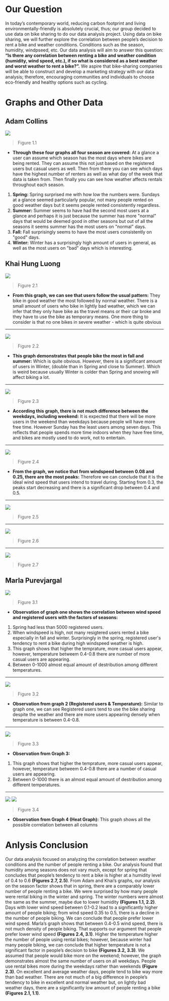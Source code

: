 # Our Question
In today’s contemporary world, reducing carbon footprint and living environmentally-friendly is absolutely crucial, thus; our group decided to use data on bike sharing to do our data analysis project. Using data on bike sharing, we will further explore the correlation between people’s decision to rent a bike and weather conditions. Conditions such as the season, humidity, windpseed, etc. Our data analysis will aim to answer this question: **“Is there any correlation between renting a bike and weather condition (humidity, wind speed, etc.), if so what is considered as a best weather and worst weather to rent a bike?”.** We aspire that bike-sharing companies will be able to construct and develop a marketing strategy with our data analysis; therefore, encouraging communities and individuals to choose eco-friendly and healthy options such as cycling.

# Graphs and Other Data
## Adam Collins
![](https://github.com/data301-2020-winter1/course-project-group_6020/blob/main/image/GraphImages/AdamGrpahs.png)
>Figure 1.1
* **Through these four graphs all four season are covered:** At a glance a user can assume which season has the most days where bikes are being rented. 
They can assume this not just based on the registered users but casual users as well. Then from there you can see which days have the highest number of renters as well as what day of the week that data is taken from. Then finally you can see how weather affects rentals throughout each season. 
1. **Spring:** Spring surprised me with how low the numbers were. Sundays at a glance seemed particularly popular, not many people rented on good weather days but it seems people rented consistently regardless.
2. **Summer:** Summer seems to have had the second most users at a glance and perhaps it is just because the summer has more "normal" days that would be deemed good in other seasons but out of all the seasons it seems summer has the most users on "normal" days.
3. **Fall:** Fall surprisingly seems to have the most users consistently on "good" days.
4. **Winter:** Winter has a surprisingly high amount of users in general, as well as the most users on "bad" days which is interesting.

## Khai Hung Luong
![](https://github.com/data301-2020-winter1/course-project-group_6020/blob/main/image/GraphImages/KazGraphs1.png)
>Figure 2.1
* **From this graph, we can see that users follow the usual pattern:** They bike in good weather the most followed by normal weather. There is a small amount of users who bike in lightly bad weather, which we can infer that they only have bike as the travel means or their car broke and they have to use the bike as temporary means. One more thing to consider is that no one bikes in severe weather - which is quite obvious
---
![](https://github.com/data301-2020-winter1/course-project-group_6020/blob/main/image/GraphImages/KazGraph2.png)
>Figure 2.2
* **This graph demonstrates that people bike the most in fall and summer:** Which is quite obvious. However, there is a significant amount of users in Winter, (double than in Spring and close to Summer). Which is weird because usually Winter is colder than Spring and snowing will affect biking a lot.
---
![](https://github.com/data301-2020-winter1/course-project-group_6020/blob/main/image/GraphImages/KazGraph3.png)
>Figure 2.3
* **According this graph, there is not much difference between the weekdays, including weekend:** It is expected that there will be more users in the weekend than weekdays because people will have more free time. However Sunday has the least users among seven days. This reflects that people spends more time indoors when they have free time, and bikes are mostly used to do work, not to entertain.
---
![](https://github.com/data301-2020-winter1/course-project-group_6020/blob/main/image/GraphImages/KazGraph4.png)
>Figure 2.4
* **From the graph, we notice that from windspeed between 0.08 and 0.25, there are the most peaks:** Therefore we can conclude that it is the ideal wind speed that users intend to travel during. Starting from 0.3, the peaks start decreasing and there is a significant drop between 0.4 and 0.5.
---
![](https://github.com/data301-2020-winter1/course-project-group_6020/blob/main/image/GraphImages/KazGraph5.png)
>Figure 2.5
---
![](https://github.com/data301-2020-winter1/course-project-group_6020/blob/main/image/GraphImages/holiday.png)
>Figure 2.6
---
![](https://github.com/data301-2020-winter1/course-project-group_6020/blob/main/image/GraphImages/Humididty.png)
>Figure 2.7

## Marla Purevjargal
![](https://github.com/data301-2020-winter1/course-project-group_6020/blob/main/image/GraphImages/MarlaGraph1.png)
>Figure 3.1
* **Observation of graph one shows the correlation between wind speed and registered users with the factors of seasons:**
1. Spring had less than 5000 registered users.
2. When windspeed is high, not many resigtered users rented a bike especially in fall and winter. Surprisingly in the spring, registered user's tendency to rent a bike during high windspeed weather is high.
3. This graph shows that higher the temprature, more casual users appear, however, temperature betweem 0.4-0.8 there are number of more casual users are appearing.
4. Between 0-1000 almost equal amount of destribution among different temperatures.
---
![](https://github.com/data301-2020-winter1/course-project-group_6020/blob/main/image/GraphImages/MarlaGraph2.png)
>Figure 3.2
* **Observation from graph 2 (Registered users & Temperature):**
Similar to graph one, we can see Registered users tend to use the bike sharing despite the weather and there are more users appearing densely when temperature is between 0.4-0.8.
---
![](https://github.com/data301-2020-winter1/course-project-group_6020/blob/main/image/GraphImages/MarlaGraph3.png)
>Figure 3.3
* **Observation from Graph 3:**
1. This graph shows that higher the temprature, more casual users appear, however, temperature betweem 0.4-0.8 there are a number of casual users are appearing.
2. Between 0-1000 there is an almost equal amount of destribution among different temperatures.
---
![](https://github.com/data301-2020-winter1/course-project-group_6020/blob/main/image/GraphImages/MarlaGraph41.png)
![](https://github.com/data301-2020-winter1/course-project-group_6020/blob/main/image/GraphImages/MarlaGraph42.png)
>Figure 3.4
* **Observation from Graph 4 (Heat Graph):**
This graph shows all the possible correlation between all columns

# Anlysis Conclusion
Our data analysis focused on analyzing the correlation between weather conditions and the number of people renting a bike. Our analysis found that humidity among seasons does not vary much, except for spring that concludes that people’s tendency to rent a bike is higher at a humidity level of 0.4 to 0.6 __(Figures 2.7, 2.5)__. From Adam and Khai’s graphs, our analysis on the season factor shows that in spring, there are a comparably lower number of people renting a bike. We were surprised by how many people were rental biking in the winter and spring. The winter numbers were almost the same as the summer, maybe due to lower humidity __(Figures 1.1, 2.2)__. Days with lower wind speed between 0.1-0.2 lead to a significantly higher amount of people biking; from wind speed 0.35 to 0.5,  there is a decline in the number of people biking. We can conclude that people prefer lower wind speed. Marla’s graph shows that between 0.4-0.5 wind speed, there is not much density of people biking. That supports our argument that people prefer lower wind speed __(Figures 2.4, 3.1)__. Higher the temperature higher the number of people using rental bikes; however, because winter had many people biking, we can conclude that higher temperature is not a significant factor in people’s decision to bike __(Figures 3.2, 3.3)__. We assumed that people would bike more on the weekend; however, the graph demonstrates almost the same number of users on all weekdays. People use rental bikes more during the weekdays rather than weekends __(Figure 2.3)__. On excellent and average weather days, people tend to bike way more than bad weather. There are not much of a big difference in people’s tendency to bike in excellent and normal weather but, on lightly bad weather days, there are a significantly low amount of people renting a bike __(Figures 2.1, 1.1)__.
